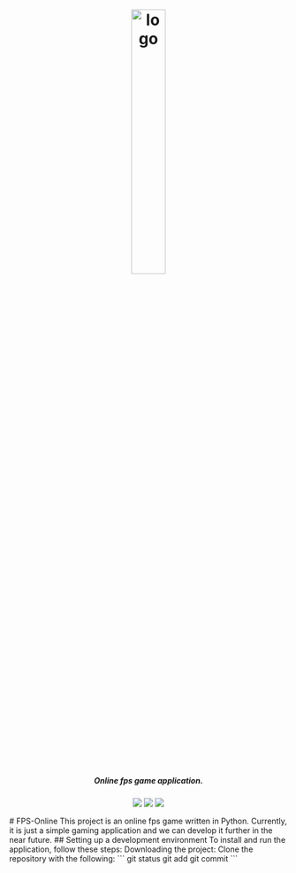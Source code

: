 <h1 align="center"><img src="https://github.com/Khoa-It/FPS-Online-KeyIt/assets/104067198/2bd2dbc4-70e6-49c9-bb0e-ad5f112f7d18" alt="logo" width="35%"></h1>
<h5 align="center"><i align="center">Online fps game application.</i></h5>
<p align="center">
  <img src="https://img.shields.io/badge/release-coming%20soon-blue">
  <img src="https://img.shields.io/github/license/raudio-project/raudio-server?color=red">
  <img src="https://img.shields.io/github/issues/raudio-project/raudio-server?color=green">
</p>
# FPS-Online
This project is an online fps game written in Python. Currently, it is just a simple gaming application and we can develop it further in the near future.
## Setting up a development environment
To install and run the application, follow these steps:
Downloading the project:
Clone the repository with the following:
```
git status
git add
git commit
```
